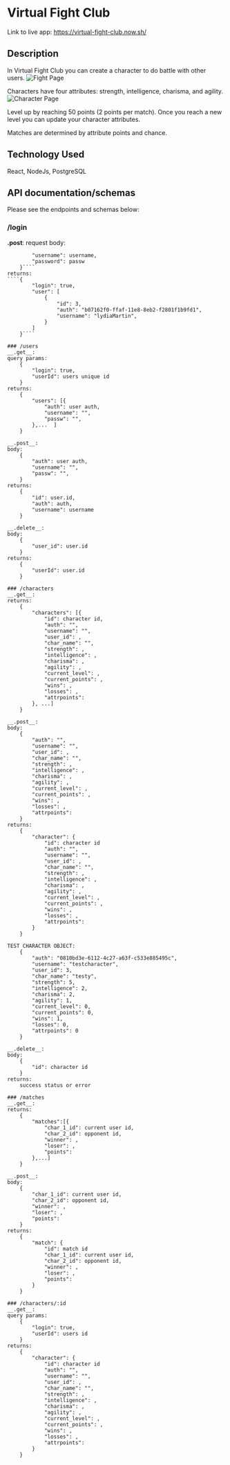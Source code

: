 # Virtual Fight Club

Link to live app: https://virtual-fight-club.now.sh/

## Description
In Virtual Fight Club you can create a character to do battle with other users. 
![Fight Page](FightPage.PNG)

Characters have four attributes: strength, intelligence, charisma, and agility.
![Character Page](CharacterPage.PNG)

Level up by reaching 50 points (2 points per match). Once you reach a new level you can update your character attributes.

Matches are determined by attribute points and chance. 

## Technology Used
React, NodeJs, PostgreSQL

## API documentation/schemas
Please see the endpoints and schemas below: 
### /login 
__.post__: 
request body: 
````{
        "username": username, 
        "password": passw
    }````
returns: 
````{
        "login": true,
        "user": [
            {
                "id": 3,
                "auth": "b07162f0-ffaf-11e8-8eb2-f2801f1b9fd1",
                "username": "lydiaMartin",
            }
        ]
    }````

### /users
__.get__:
query params:
    {
        "login": true,
        "userId": users unique id
    }
returns:
    {
        "users": [{
            "auth": user auth,
            "username": "",
            "passw": "",
        },...  ]
    }

__.post__: 
body:  
    {
        "auth": user auth,
        "username": "",
        "passw": "",
    }
returns: 
    {
        "id": user.id,
        "auth": auth,
        "username": username
    }

__.delete__:
body: 
    {
        "user_id": user.id
    }
returns:
    {
        "userId": user.id
    }

### /characters
__.get__:
returns: 
    {
        "characters": [{
            "id": character id,
            "auth": "",
            "username": "",
            "user_id": ,
            "char_name": "",
            "strength": ,
            "intelligence": ,
            "charisma": ,
            "agility": ,
            "current_level": ,
            "current_points": ,
            "wins": ,
            "losses": ,
            "attrpoints": 
        }, ...]
    }

__.post__:
body: 
    {
        "auth": "",
        "username": "",
        "user_id": ,
        "char_name": "",
        "strength": ,
        "intelligence": ,
        "charisma": ,
        "agility": ,
        "current_level": ,
        "current_points": ,
        "wins": ,
        "losses": ,
        "attrpoints": 
    }
returns: 
    {
        "character": {
            "id": character id
            "auth": "",
            "username": "",
            "user_id": ,
            "char_name": "",
            "strength": ,
            "intelligence": ,
            "charisma": ,
            "agility": ,
            "current_level": ,
            "current_points": ,
            "wins": ,
            "losses": ,
            "attrpoints": 
        }
    }

TEST CHARACTER OBJECT:
    {
        "auth": "0810bd3e-6112-4c27-a63f-c533e885495c",
        "username": "testcharacter",
        "user_id": 3,
        "char_name": "testy",
        "strength": 5,
        "intelligence": 2,
        "charisma": 2,
        "agility": 1,
        "current_level": 0,
        "current_points": 0,
        "wins": 1,
        "losses": 0,
        "attrpoints": 0
    }

__.delete__:
body:
    {
        "id": character id
    }
returns:
    success status or error

### /matches
__.get__:
returns: 
    {
        "matches":[{
            "char_1_id": current user id,
            "char_2_id": opponent id,
            "winner": ,
            "loser": ,
            "points": 
        },...]
    }

__.post__:
body: 
    {
        "char_1_id": current user id,
        "char_2_id": opponent id,
        "winner": ,
        "loser": ,
        "points": 
    }
returns: 
    {
        "match": {
            "id": match id
            "char_1_id": current user id,
            "char_2_id": opponent id,
            "winner": ,
            "loser": ,
            "points": 
        }
    }

### /characters/:id
__.get__:
query params: 
    {
        "login": true,
        "userId": users id
    }
returns:
    {
        "character": {
            "id": character id
            "auth": "",
            "username": "",
            "user_id": ,
            "char_name": "",
            "strength": ,
            "intelligence": ,
            "charisma": ,
            "agility": ,
            "current_level": ,
            "current_points": ,
            "wins": ,
            "losses": ,
            "attrpoints": 
        }
    }